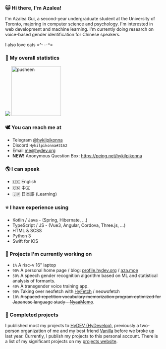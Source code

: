 ### 🐱 Hi there, I'm Azalea!

I'm Azalea Gui, a second-year undergraduate student at the University of Toronto, majoring in computer science and psychology. I'm interested in web development and machine learning. I'm currently doing research on voice-based gender identification for Chinese speakers.

I also love cats =^･-･^=


### 🌷 My overall statistics <!--{ collapseSection() }-->

![](https://github-readme-stats-one-bice.vercel.app/api?username=hykilpikonna&include_all_commits=true&show_icons=true&title_color=ff7d92&text_color=ffb5c2&icon_color=ff869a&role=OWNER,ORGANIZATION_MEMBER)
<img src="https://user-images.githubusercontent.com/22280294/179611382-5704fe4f-ef8c-40f2-b868-5921cfb56da6.png" alt="pusheen" height="160px">


### 🕊️ You can reach me at <!--{ collapseSection() }-->

* Telegram [@hykilpikonna](https://t.me/hykilpikonna)
* Discord `Hykilpikonna#3162`
* Email me@hydev.org
* **NEW!** Anonymous Question Box: https://peing.net/hykilpikonna


### 🌎 I can speak <!--{ collapseSection() }-->

* 🇺🇸 English
* 🇨🇳 中文
* 🇯🇵 日本語 (Learning)


### ⭐ I have experience using <!--{ collapseSection() }-->

* Kotlin / Java - (Spring, Hibernate, ...)
* TypeScript / JS - (Vue3, Angular, Cordova, Three.js, ...)
* HTML & SCSS
* Python 3
* Swift for iOS


### 🌱 Projects I'm currently working on <!--{ collapseSection() }-->

* `1%` A risc-v 16" laptop
* `90%` A personal home page / blog: [profile.hydev.org](https://profile.hydev.org) / [aza.moe](https://aza.moe)
* `50%` A speech gender recognition algorithm based on ML and statistical analysis of formants.
* `40%` A transgender voice training app.
* `90%` Taking over neofetch with [HyFetch](https://github.com/hykilpikonna/HyFetch) / neowofetch
* `10%` ~~A spaced-repetition vocabulary memorization program optimized for Japanese language study - [NyaaMemo](https://github.com/hykilpikonna/AnkiNG)~~.


### 🌲 Completed projects <!--{ collapseSection() }-->

I published most my projects to [HyDEV (HyDevelop)](https://github.com/hydevelop), previously a two-person organization of me and my best friend [Vanilla](https://github.com/vergedx) before we broke up last year. Currently, I publish my projects to this personal account.
There is a list of my significant projects on my [projects website](https://me.hydev.org).
